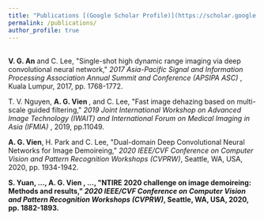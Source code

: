 ```yaml
---
title: "Publications [(Google Scholar Profile)](https://scholar.google.com/citations?hl=en&user=f_uYnPsAAAAJ)"
permalink: /publications/
author_profile: true
---
```

<br>
<b>V. G. An</b> and C. Lee, "Single-shot high dynamic range imaging via deep convolutional neural network," <i> 2017 Asia-Pacific Signal and Information Processing Association Annual Summit and Conference (APSIPA ASC) </i>, Kuala Lumpur, 2017, pp. 1768-1772.  

T. V. Nguyen, <b> A. G. Vien </b>, and C. Lee, "Fast image dehazing based on multi-scale guided filtering," <i> 2019 Joint International Workshop on Advanced Image Technology (IWAIT) and International Forum on Medical Imaging in Asia (IFMIA) </i>, 2019, pp.11049.

<b>A. G. Vien</b>, H. Park and C. Lee, "Dual-domain Deep Convolutional Neural Networks for Image Demoireing," <i> 2020 IEEE/CVF Conference on Computer Vision and Pattern Recognition Workshops (CVPRW)</i>, Seattle, WA, USA, 2020, pp. 1934-1942.  

<b> S. Yuan, ..., <b> A. G. Vien </b>, ..., "NTIRE 2020 challenge on image demoireing: Methods and results," <i> 2020 IEEE/CVF Conference on Computer Vision and Pattern Recognition Workshops (CVPRW)</i>, Seattle, WA, USA, 2020, pp. 1882-1893.
